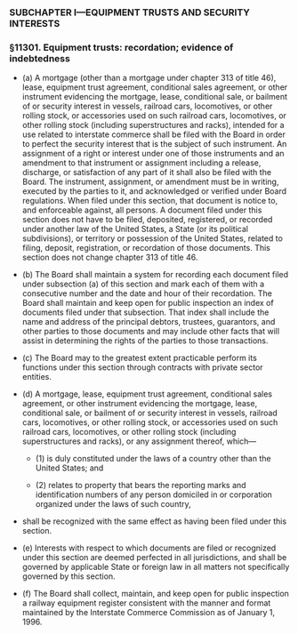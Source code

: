 ### SUBCHAPTER I—EQUIPMENT TRUSTS AND SECURITY INTERESTS

### §11301. Equipment trusts: recordation; evidence of indebtedness
* (a) A mortgage (other than a mortgage under chapter 313 of title 46), lease, equipment trust agreement, conditional sales agreement, or other instrument evidencing the mortgage, lease, conditional sale, or bailment of or security interest in vessels, railroad cars, locomotives, or other rolling stock, or accessories used on such railroad cars, locomotives, or other rolling stock (including superstructures and racks), intended for a use related to interstate commerce shall be filed with the Board in order to perfect the security interest that is the subject of such instrument. An assignment of a right or interest under one of those instruments and an amendment to that instrument or assignment including a release, discharge, or satisfaction of any part of it shall also be filed with the Board. The instrument, assignment, or amendment must be in writing, executed by the parties to it, and acknowledged or verified under Board regulations. When filed under this section, that document is notice to, and enforceable against, all persons. A document filed under this section does not have to be filed, deposited, registered, or recorded under another law of the United States, a State (or its political subdivisions), or territory or possession of the United States, related to filing, deposit, registration, or recordation of those documents. This section does not change chapter 313 of title 46.

* (b) The Board shall maintain a system for recording each document filed under subsection (a) of this section and mark each of them with a consecutive number and the date and hour of their recordation. The Board shall maintain and keep open for public inspection an index of documents filed under that subsection. That index shall include the name and address of the principal debtors, trustees, guarantors, and other parties to those documents and may include other facts that will assist in determining the rights of the parties to those transactions.

* (c) The Board may to the greatest extent practicable perform its functions under this section through contracts with private sector entities.

* (d) A mortgage, lease, equipment trust agreement, conditional sales agreement, or other instrument evidencing the mortgage, lease, conditional sale, or bailment of or security interest in vessels, railroad cars, locomotives, or other rolling stock, or accessories used on such railroad cars, locomotives, or other rolling stock (including superstructures and racks), or any assignment thereof, which—

  * (1) is duly constituted under the laws of a country other than the United States; and

  * (2) relates to property that bears the reporting marks and identification numbers of any person domiciled in or corporation organized under the laws of such country,


* shall be recognized with the same effect as having been filed under this section.

* (e) Interests with respect to which documents are filed or recognized under this section are deemed perfected in all jurisdictions, and shall be governed by applicable State or foreign law in all matters not specifically governed by this section.

* (f) The Board shall collect, maintain, and keep open for public inspection a railway equipment register consistent with the manner and format maintained by the Interstate Commerce Commission as of January 1, 1996.